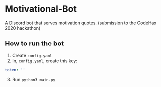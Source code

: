 # Motivational-Bot

A Discord bot that serves motivation quotes. (submission to the CodeHax 2020 hackathon)

## How to run the bot

1. Create `config.yaml`
2. In, `config.yaml`, create this key:

```yaml
token: '' 
```

3. Run `python3 main.py`

